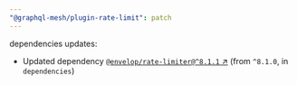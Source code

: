 ```yaml
---
"@graphql-mesh/plugin-rate-limit": patch
---
```

dependencies updates:
  - Updated dependency [`@envelop/rate-limiter@^8.1.1` ↗︎](https://www.npmjs.com/package/@envelop/rate-limiter/v/8.1.1) (from `^8.1.0`, in `dependencies`)
